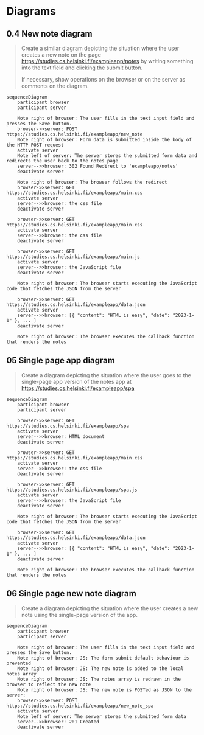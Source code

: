# Diagrams

## 0.4 New note diagram

> Create a similar diagram depicting the situation where the user creates a new note on the page https://studies.cs.helsinki.fi/exampleapp/notes by writing something into the text field and clicking the submit button.
>
>If necessary, show operations on the browser or on the server as comments on the diagram.

```mermaid
sequenceDiagram
    participant browser
    participant server

    Note right of browser: The user fills in the text input field and presses the Save button.
    browser->>server: POST https://studies.cs.helsinki.fi/exampleapp/new_note
    Note right of browser: Form data is submitted inside the body of the HTTP POST request
    activate server
    Note left of server: The server stores the submitted form data and redirects the user back to the notes page
    server-->>browser: 302 Found Redirect to 'exampleapp/notes' 
    deactivate server

    Note right of browser: The browser follows the redirect
    browser->>server: GET https://studies.cs.helsinki.fi/exampleapp/main.css
    activate server
    server-->>browser: the css file
    deactivate server

    browser->>server: GET https://studies.cs.helsinki.fi/exampleapp/main.css
    activate server
    server-->>browser: the css file
    deactivate server

    browser->>server: GET https://studies.cs.helsinki.fi/exampleapp/main.js
    activate server
    server-->>browser: the JavaScript file
    deactivate server

    Note right of browser: The browser starts executing the JavaScript code that fetches the JSON from the server

    browser->>server: GET https://studies.cs.helsinki.fi/exampleapp/data.json
    activate server
    server-->>browser: [{ "content": "HTML is easy", "date": "2023-1-1" }, ... ]
    deactivate server

    Note right of browser: The browser executes the callback function that renders the notes
```

## 05 Single page app diagram

> Create a diagram depicting the situation where the user goes to the single-page app version of the notes app at https://studies.cs.helsinki.fi/exampleapp/spa

```mermaid
sequenceDiagram
    participant browser
    participant server

    browser->>server: GET https://studies.cs.helsinki.fi/exampleapp/spa
    activate server
    server-->>browser: HTML document
    deactivate server

    browser->>server: GET https://studies.cs.helsinki.fi/exampleapp/main.css
    activate server
    server-->>browser: the css file
    deactivate server

    browser->>server: GET https://studies.cs.helsinki.fi/exampleapp/spa.js
    activate server
    server-->>browser: the JavaScript file
    deactivate server

    Note right of browser: The browser starts executing the JavaScript code that fetches the JSON from the server

    browser->>server: GET https://studies.cs.helsinki.fi/exampleapp/data.json
    activate server
    server-->>browser: [{ "content": "HTML is easy", "date": "2023-1-1" }, ... ]
    deactivate server

    Note right of browser: The browser executes the callback function that renders the notes
````

## 06 Single page new note diagram

> Create a diagram depicting the situation where the user creates a new note using the single-page version of the app.

```mermaid
sequenceDiagram
    participant browser
    participant server

    Note right of browser: The user fills in the text input field and presses the Save button.
    Note right of browser: JS: The form submit default behaviour is prevented
    Note right of browser: JS: The new note is added to the local notes array
    Note right of browser: JS: The notes array is redrawn in the browser to reflect the new note
    Note right of browser: JS: The new note is POSTed as JSON to the server:
    browser->>server: POST https://studies.cs.helsinki.fi/exampleapp/new_note_spa
    activate server
    Note left of server: The server stores the submitted form data
    server-->>browser: 201 Created 
    deactivate server

```